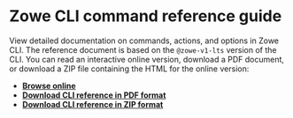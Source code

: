 # Zowe CLI command reference guide

View detailed documentation on commands, actions, and options in Zowe CLI. The reference document is based on the `@zowe-v1-lts` version of the CLI. You can read an interactive online version, download a PDF document, or download a ZIP file containing the HTML for the online version:
- <b><a href="/v1.7.x/web_help/index.html" target="_blank">Browse online</a></b>
- <b><a href="/v1.7.x/CLIReference_Zowe.pdf" target="_blank">Download CLI reference in PDF format</a></b>
- <b><a href="/v1.7.x/zowe_web_help.zip" target="_blank">Download CLI reference in ZIP format</a></b>
